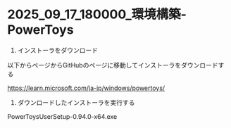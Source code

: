# 2025_09_17_180000_環境構築-PowerToys

1. インストーラをダウンロード

以下からページからGitHubのページに移動してインストーラをダウンロードする

https://learn.microsoft.com/ja-jp/windows/powertoys/


1. ダウンロードしたインストーラを実行する

PowerToysUserSetup-0.94.0-x64.exe


